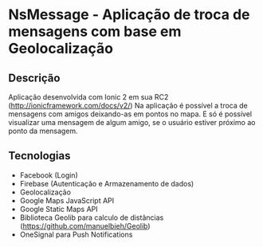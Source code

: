 # NsMessage - Aplicação de troca de mensagens com base em Geolocalização

## Descrição
Aplicação desenvolvida com Ionic 2 em sua RC2 (http://ionicframework.com/docs/v2/)
Na aplicação é possível a troca de mensagens com amigos deixando-as em pontos no mapa.
E só é possível visualizar uma mensagem de algum amigo, se o usuário estiver próximo ao ponto da mensagem.

## Tecnologias
* Facebook (Login)
* Firebase (Autenticação e Armazenamento de dados)
* Geolocalização
* Google Maps JavaScript API
* Google Static Maps API
* Biblioteca Geolib para calculo de distâncias (https://github.com/manuelbieh/Geolib)
* OneSignal para Push Notifications

